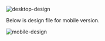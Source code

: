 ![desktop-design](https://user-images.githubusercontent.com/93625388/200196113-3e1e3f88-872a-4826-b6fa-b004e2c18e4e.jpg)

Below is design file for mobile version.

![mobile-design](https://user-images.githubusercontent.com/93625388/200196768-fe1ec1d8-3125-4068-9743-3c287f02fbfd.jpg)
